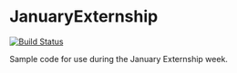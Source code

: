 JanuaryExternship
=================
[![Build Status](https://travis-ci.org/jamespowenjr/JanuaryExternship.png)](https://travis-ci.org/jamespowenjr/JanuaryExternship)

Sample code for use during the January Externship week.
